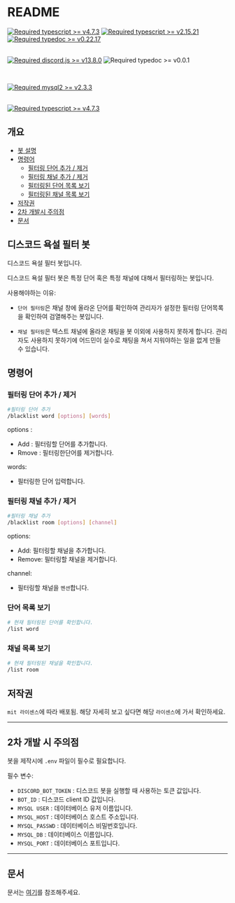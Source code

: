 # README

[![Required typescript >= v4.7.3](https://img.shields.io/badge/TypeScript-3178C6?style=flat-square&logo=TypeScript&logoColor=white)](https://www.typescriptlang.org/)
[![Required typescript >= v2.15.21](https://img.shields.io/static/v1?label=mysql2&message=%3E=2.15.21&logo=Typescript&color=3178C6&style=flat-square)](https://github.com/types/mysql2)
[![Required typedoc >= v0.22.17](https://img.shields.io/static/v1?label=TypeDoc&message=%3E=0.22.17&logo=Typescript&color=3178C6&style=flat-square)](https://typedoc.org/)
<br/><br/>

[![Required discord.js >= v13.8.0](https://img.shields.io/badge/Discord.js-5865F2?style=flat-square&logo=Discord&logoColor=white)](https://discord.js.org/#/)
![Required typedoc >= v0.0.1](https://img.shields.io/static/v1?label=discord-api&message=%3E=0.0.1&logo=Discord&color=5865F2&style=flat-square)

<br/>

[![Required mysql2 >= v2.3.3](https://img.shields.io/badge/mysql2-4479A1?style=flat-square&logo=MySQL&logoColor=white)](https://github.com/sidorares/node-mysql2)
<br/><br/>

[![Required typescript >= v4.7.3](https://img.shields.io/badge/Node.js-339933?style=flat-square&logo=Node.js&logoColor=white)](https://nodejs.org/ko/)
<br/>

## 개요

* [봇 설명](#디스코드-욕설-필터-봇)
* [명령어](#명령어)
  * [필터링 단어 추가 / 제거](#필터링-채널-추가-/-제거)
  * [필터링 채널 추가 / 제거](#필터링-채널-추가-/-제거)
  * [필터링된 단어 목록 보기](#단어-목록-보기)
  * [필터링된 채널 목록 보기](#채널-목록-보기)
* [저작권](#저작권)
* [2차 개발시 주의점](#2차-개발시-주의점)
* [문서](#문서)


## 디스코드 욕설 필터 봇

디스코드 욕설 필터 봇입니다.

디스코드 욕설 필터 봇은 특정 단어 혹은 특정 채널에 대해서 필터링하는 봇입니다.

사용해야하는 이유:
* `단어 필터링`은 채널 창에 올라온 단어를 확인하여 관리자가 설정한 필터링 단어목록을 확인하여 검열해주는 봇입니다.

* `채널 필터링`은 텍스트 채널에 올라온 채팅을 봇 이외에 사용하지 못하게 합니다. 관리자도 사용하지 못하기에 어드민이 실수로 채팅을 쳐서 지워야하는 일을 없게 만들 수 있습니다.



## 명령어
### 필터링 단어 추가 / 제거

```sh
#필터링 단어 추가
/blacklist word [options] [words]
```

options :
- Add : 필터링할 단어를 추가합니다.
- Rmove : 필터링한단어를 제거합니다.

words:
- 필터링한 단어 입력합니다.

### 필터링 채널 추가 / 제거

```sh
#필터링 채널 추가
/blacklist room [options] [channel]
```

options:
- Add: 필터링할 채널을 추가합니다.
- Remove: 필터링할 채널을 제거합니다.

channel:
- 필터링할 채널을 `멘션`합니다.

### 단어 목록 보기

```sh
# 현재 필터링된 단어를 확인합니다.
/list word
```


### 채널 목록 보기
```sh
# 현재 필터링된 채널을 확인합니다.
/list room
```


## 저작권
`mit 라이센스`에 따라 배포됨. 해당 자세히 보고 싶다면 해당 `라이센스`에 가서 확인하세요.

*********************************************
## 2차 개발 시 주의점


봇을 제작시에 `.env` 파일이 필수로 필요합니다. 

필수 변수:
* `DISCORD_BOT_TOKEN` : 디스코드 봇을 실행할 때 사용하는 토큰 값입니다.
* `BOT_ID` : 디스코드 client ID 값입니다.
* `MYSQL USER` : 데이터베이스 유저 이름입니다.
* `MYSQL_HOST` : 데이터베이스 호스트 주소입니다.
* `MYSQL_PASSWD` : 데이터베이스 비밀번호입니다.
* `MYSQL_DB` : 데이터베이스 이름입니다.
* `MYSQL_PORT` : 데이터베이스 포트입니다.
*********************************************

## 문서

문서는 [여기](www.github.com)를 참조해주세요.
